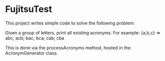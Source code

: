 # FujitsuTest

This project writes simple code to solve the following problem: 

Given a group of letters, print all existing acronyms. 
For example: {a,b,c} => abc; acb; bac; bca; cab; cba

This is done via the processAcronyms method, hosted in the AcronymGenerator class.